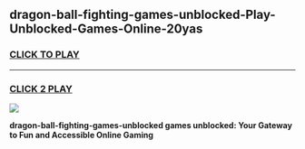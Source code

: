 
## dragon-ball-fighting-games-unblocked-Play-Unblocked-Games-Online-20yas
<h3>
<a href="https://premium76.site?title=dragon-ball-fighting-games-unblocked&ref=25A">CLICK TO PLAY</a></h3>
<hr>

<h3>
<a href="https://premium76.site?title=dragon-ball-fighting-games-unblocked&ref=25A">CLICK 2 PLAY</a>
  
</h3>

<a href="https://premium76.site?title=dragon-ball-fighting-games-unblocked&ref=25A"><img src="https://clearcache.store/games.png"></a>


**dragon-ball-fighting-games-unblocked games unblocked: Your Gateway to Fun and Accessible Online Gaming**
